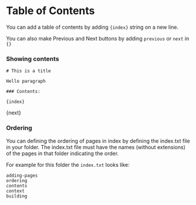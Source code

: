 <!-- base_template: frappe_io/www/frappe/frappe_base.html --><!-- add-breadcrumbs -->
# Table of Contents

You can add a table of contents by adding `{index}` string on a new line.

You can also make Previous and Next buttons by adding `previous` or `next` in `{}`

### Showing contents

    # This is a title

    Hello paragraph

    ### Contents:

    {index}

{next}

### Ordering

You can defining the ordering of pages in index by defining the index.txt file in your folder. The index.txt file must have the names (without extensions) of the pages in that folder indicating the order.

For example for this folder the `index.txt` looks like:

    adding-pages
    ordering
    contents
    context
    building
